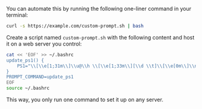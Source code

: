 You can automate this by running the following one-liner command in your terminal:

```bash
curl -s https://example.com/custom-prompt.sh | bash
```

Create a script named `custom-prompt.sh` with the following content and host it on a web server you control:

```bash
cat << 'EOF' >> ~/.bashrc
update_ps1() {
    PS1="\\[\\e[1;31m\\]\\u@\\h \\[\\e[1;33m\\][\\d \\t]\\[\\e[0m\\]\\n\\[\\e[1;32m\\]\\w\\[\\e[0m\\] [Load: $(cut -d ' ' -f1 /proc/loadavg)]\\n\\$ "
}
PROMPT_COMMAND=update_ps1
EOF
source ~/.bashrc
```

This way, you only run one command to set it up on any server.
